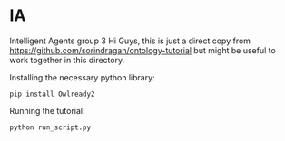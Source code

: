 # IA
Intelligent Agents group 3
Hi Guys, this is just a direct copy from https://github.com/sorindragan/ontology-tutorial
but might be useful to work together in this directory. 

Installing the necessary python library:
```
pip install Owlready2
```

Running the tutorial:
```
python run_script.py
```
